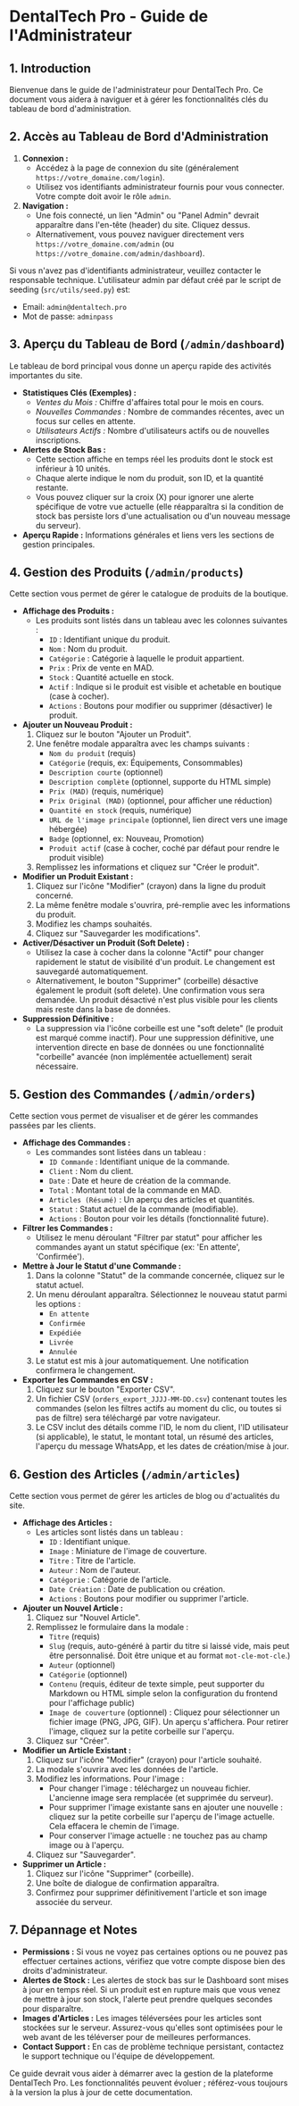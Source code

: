 # DentalTech Pro - Guide de l'Administrateur

## 1. Introduction

Bienvenue dans le guide de l'administrateur pour DentalTech Pro. Ce document vous aidera à naviguer et à gérer les fonctionnalités clés du tableau de bord d'administration.

## 2. Accès au Tableau de Bord d'Administration

1.  **Connexion :**
    -   Accédez à la page de connexion du site (généralement `https://votre_domaine.com/login`).
    -   Utilisez vos identifiants administrateur fournis pour vous connecter. Votre compte doit avoir le rôle `admin`.
2.  **Navigation :**
    -   Une fois connecté, un lien "Admin" ou "Panel Admin" devrait apparaître dans l'en-tête (header) du site. Cliquez dessus.
    -   Alternativement, vous pouvez naviguer directement vers `https://votre_domaine.com/admin` (ou `https://votre_domaine.com/admin/dashboard`).

Si vous n'avez pas d'identifiants administrateur, veuillez contacter le responsable technique. L'utilisateur admin par défaut créé par le script de seeding (`src/utils/seed.py`) est:
-   Email: `admin@dentaltech.pro`
-   Mot de passe: `adminpass`

## 3. Aperçu du Tableau de Bord (`/admin/dashboard`)

Le tableau de bord principal vous donne un aperçu rapide des activités importantes du site.

-   **Statistiques Clés (Exemples) :**
    -   *Ventes du Mois :* Chiffre d'affaires total pour le mois en cours.
    -   *Nouvelles Commandes :* Nombre de commandes récentes, avec un focus sur celles en attente.
    -   *Utilisateurs Actifs :* Nombre d'utilisateurs actifs ou de nouvelles inscriptions.
-   **Alertes de Stock Bas :**
    -   Cette section affiche en temps réel les produits dont le stock est inférieur à 10 unités.
    -   Chaque alerte indique le nom du produit, son ID, et la quantité restante.
    -   Vous pouvez cliquer sur la croix (X) pour ignorer une alerte spécifique de votre vue actuelle (elle réapparaîtra si la condition de stock bas persiste lors d'une actualisation ou d'un nouveau message du serveur).
-   **Aperçu Rapide :** Informations générales et liens vers les sections de gestion principales.

## 4. Gestion des Produits (`/admin/products`)

Cette section vous permet de gérer le catalogue de produits de la boutique.

-   **Affichage des Produits :**
    -   Les produits sont listés dans un tableau avec les colonnes suivantes :
        -   `ID` : Identifiant unique du produit.
        -   `Nom` : Nom du produit.
        -   `Catégorie` : Catégorie à laquelle le produit appartient.
        -   `Prix` : Prix de vente en MAD.
        -   `Stock` : Quantité actuelle en stock.
        -   `Actif` : Indique si le produit est visible et achetable en boutique (case à cocher).
        -   `Actions` : Boutons pour modifier ou supprimer (désactiver) le produit.
-   **Ajouter un Nouveau Produit :**
    1.  Cliquez sur le bouton "Ajouter un Produit".
    2.  Une fenêtre modale apparaîtra avec les champs suivants :
        -   `Nom du produit` (requis)
        -   `Catégorie` (requis, ex: Équipements, Consommables)
        -   `Description courte` (optionnel)
        -   `Description complète` (optionnel, supporte du HTML simple)
        -   `Prix (MAD)` (requis, numérique)
        -   `Prix Original (MAD)` (optionnel, pour afficher une réduction)
        -   `Quantité en stock` (requis, numérique)
        -   `URL de l'image principale` (optionnel, lien direct vers une image hébergée)
        -   `Badge` (optionnel, ex: Nouveau, Promotion)
        -   `Produit actif` (case à cocher, coché par défaut pour rendre le produit visible)
    3.  Remplissez les informations et cliquez sur "Créer le produit".
-   **Modifier un Produit Existant :**
    1.  Cliquez sur l'icône "Modifier" (crayon) dans la ligne du produit concerné.
    2.  La même fenêtre modale s'ouvrira, pré-remplie avec les informations du produit.
    3.  Modifiez les champs souhaités.
    4.  Cliquez sur "Sauvegarder les modifications".
-   **Activer/Désactiver un Produit (Soft Delete) :**
    -   Utilisez la case à cocher dans la colonne "Actif" pour changer rapidement le statut de visibilité d'un produit. Le changement est sauvegardé automatiquement.
    -   Alternativement, le bouton "Supprimer" (corbeille) désactive également le produit (soft delete). Une confirmation vous sera demandée. Un produit désactivé n'est plus visible pour les clients mais reste dans la base de données.
-   **Suppression Définitive :**
    -   La suppression via l'icône corbeille est une "soft delete" (le produit est marqué comme inactif). Pour une suppression définitive, une intervention directe en base de données ou une fonctionnalité "corbeille" avancée (non implémentée actuellement) serait nécessaire.

## 5. Gestion des Commandes (`/admin/orders`)

Cette section vous permet de visualiser et de gérer les commandes passées par les clients.

-   **Affichage des Commandes :**
    -   Les commandes sont listées dans un tableau :
        -   `ID Commande` : Identifiant unique de la commande.
        -   `Client` : Nom du client.
        -   `Date` : Date et heure de création de la commande.
        -   `Total` : Montant total de la commande en MAD.
        -   `Articles (Résumé)` : Un aperçu des articles et quantités.
        -   `Statut` : Statut actuel de la commande (modifiable).
        -   `Actions` : Bouton pour voir les détails (fonctionnalité future).
-   **Filtrer les Commandes :**
    -   Utilisez le menu déroulant "Filtrer par statut" pour afficher les commandes ayant un statut spécifique (ex: 'En attente', 'Confirmée').
-   **Mettre à Jour le Statut d'une Commande :**
    1.  Dans la colonne "Statut" de la commande concernée, cliquez sur le statut actuel.
    2.  Un menu déroulant apparaîtra. Sélectionnez le nouveau statut parmi les options :
        -   `En attente`
        -   `Confirmée`
        -   `Expédiée`
        -   `Livrée`
        -   `Annulée`
    3.  Le statut est mis à jour automatiquement. Une notification confirmera le changement.
-   **Exporter les Commandes en CSV :**
    1.  Cliquez sur le bouton "Exporter CSV".
    2.  Un fichier CSV (`orders_export_JJJJ-MM-DD.csv`) contenant toutes les commandes (selon les filtres actifs au moment du clic, ou toutes si pas de filtre) sera téléchargé par votre navigateur.
    3.  Le CSV inclut des détails comme l'ID, le nom du client, l'ID utilisateur (si applicable), le statut, le montant total, un résumé des articles, l'aperçu du message WhatsApp, et les dates de création/mise à jour.

## 6. Gestion des Articles (`/admin/articles`)

Cette section vous permet de gérer les articles de blog ou d'actualités du site.

-   **Affichage des Articles :**
    -   Les articles sont listés dans un tableau :
        -   `ID` : Identifiant unique.
        -   `Image` : Miniature de l'image de couverture.
        -   `Titre` : Titre de l'article.
        -   `Auteur` : Nom de l'auteur.
        -   `Catégorie` : Catégorie de l'article.
        -   `Date Création` : Date de publication ou création.
        -   `Actions` : Boutons pour modifier ou supprimer l'article.
-   **Ajouter un Nouvel Article :**
    1.  Cliquez sur "Nouvel Article".
    2.  Remplissez le formulaire dans la modale :
        -   `Titre` (requis)
        -   `Slug` (requis, auto-généré à partir du titre si laissé vide, mais peut être personnalisé. Doit être unique et au format `mot-cle-mot-cle`.)
        -   `Auteur` (optionnel)
        -   `Catégorie` (optionnel)
        -   `Contenu` (requis, éditeur de texte simple, peut supporter du Markdown ou HTML simple selon la configuration du frontend pour l'affichage public)
        -   `Image de couverture` (optionnel) : Cliquez pour sélectionner un fichier image (PNG, JPG, GIF). Un aperçu s'affichera. Pour retirer l'image, cliquez sur la petite corbeille sur l'aperçu.
    3.  Cliquez sur "Créer".
-   **Modifier un Article Existant :**
    1.  Cliquez sur l'icône "Modifier" (crayon) pour l'article souhaité.
    2.  La modale s'ouvrira avec les données de l'article.
    3.  Modifiez les informations. Pour l'image :
        -   Pour changer l'image : téléchargez un nouveau fichier. L'ancienne image sera remplacée (et supprimée du serveur).
        -   Pour supprimer l'image existante sans en ajouter une nouvelle : cliquez sur la petite corbeille sur l'aperçu de l'image actuelle. Cela effacera le chemin de l'image.
        -   Pour conserver l'image actuelle : ne touchez pas au champ image ou à l'aperçu.
    4.  Cliquez sur "Sauvegarder".
-   **Supprimer un Article :**
    1.  Cliquez sur l'icône "Supprimer" (corbeille).
    2.  Une boîte de dialogue de confirmation apparaîtra.
    3.  Confirmez pour supprimer définitivement l'article et son image associée du serveur.

## 7. Dépannage et Notes

-   **Permissions :** Si vous ne voyez pas certaines options ou ne pouvez pas effectuer certaines actions, vérifiez que votre compte dispose bien des droits d'administrateur.
-   **Alertes de Stock :** Les alertes de stock bas sur le Dashboard sont mises à jour en temps réel. Si un produit est en rupture mais que vous venez de mettre à jour son stock, l'alerte peut prendre quelques secondes pour disparaître.
-   **Images d'Articles :** Les images téléversées pour les articles sont stockées sur le serveur. Assurez-vous qu'elles sont optimisées pour le web avant de les téléverser pour de meilleures performances.
-   **Contact Support :** En cas de problème technique persistant, contactez le support technique ou l'équipe de développement.

Ce guide devrait vous aider à démarrer avec la gestion de la plateforme DentalTech Pro. Les fonctionnalités peuvent évoluer ; référez-vous toujours à la version la plus à jour de cette documentation.
